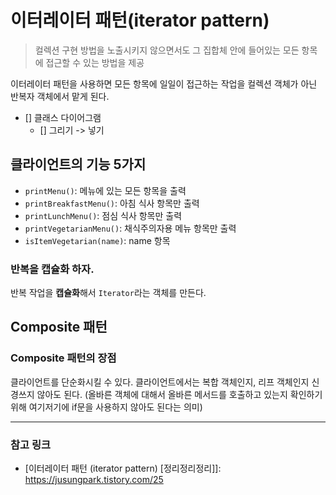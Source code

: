 # 이터레이터 패턴(iterator pattern)
> 컬렉션 구현 방법을 노출시키지 않으면서도 그 집합체 안에 들어있는 
> 모든 항목에 접근할 수 있는 방법을 제공


이터레이터 패턴을 사용하면 모든 항목에 일일이 접근하는 작업을 컬렉션 객체가 아닌 반복자 객체에서 맡게 된다.
 
 
 - [] 클래스 다이어그램 
    - [] 그리기 -> 넣기


## 클라이언트의 기능 5가지

- `printMenu()`: 메뉴에 있는 모든 항목을 출력
- `printBreakfastMenu()`: 아침 식사 항목만 출력
- `printLunchMenu()`: 점심 식사 항목만 출력
- `printVegetarianMenu()`:  채식주의자용 메뉴 항목만 출력
- `isItemVegetarian(name)`: name 항목



### 반복을 캡슐화 하자.
반복 작업을 **캡슐화**해서 `Iterator`라는 객체를 만든다.




## Composite 패턴
### Composite 패턴의 장점
클라이언트를 단순화시킬 수 있다.
클라이언트에서는 복합 객체인지, 리프 객체인지 신경쓰지 않아도 된다.
(올바른 객체에 대해서 올바른 메서드를 호출하고 있는지 확인하기 위해 여기저기에 if문을 사용하지 않아도 된다는 의미)
                         
---
### 참고 링크
- [이터레이터 패턴 (iterator pattern) [정리정리정리]]: https://jusungpark.tistory.com/25
